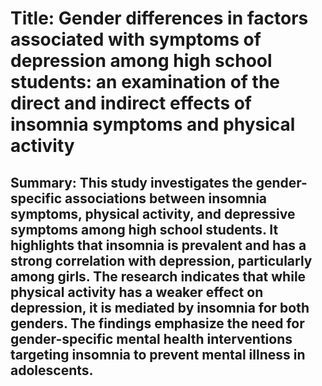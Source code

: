 # Title: Gender differences in factors associated with symptoms of depression among high school students: an examination of the direct and indirect effects of insomnia symptoms and physical activity

## Summary: This study investigates the gender-specific associations between insomnia symptoms, physical activity, and depressive symptoms among high school students. It highlights that insomnia is prevalent and has a strong correlation with depression, particularly among girls. The research indicates that while physical activity has a weaker effect on depression, it is mediated by insomnia for both genders. The findings emphasize the need for gender-specific mental health interventions targeting insomnia to prevent mental illness in adolescents.